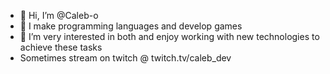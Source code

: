 - 👋 Hi, I’m @Caleb-o
- 👀 I make programming languages and develop games
- 🌱 I’m very interested in both and enjoy working with new technologies to achieve these tasks
- Sometimes stream on twitch @ twitch.tv/caleb_dev

<!---
Caleb-o/Caleb-o is a ✨ special ✨ repository because its `README.md` (this file) appears on your GitHub profile.
You can click the Preview link to take a look at your changes.
--->
